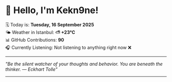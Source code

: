 # 👋 Hello, I'm Kekn9ne!

🗓️ Today is: **Tuesday, 16 September 2025**  
🌤️ Weather in Istanbul: **⛅️  +23°C**  
📊 GitHub Contributions: **90**  
🎧 Currently Listening: Not listening to anything right now ❌

---

_"Be the silent watcher of your thoughts and behavior. You are beneath the thinker. — *Eckhart Tolle*"_

---
